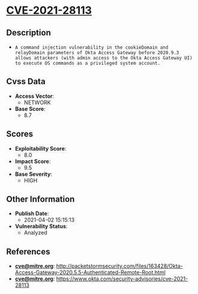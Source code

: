 
# [CVE-2021-28113](http://packetstormsecurity.com/files/163428/Okta-Access-Gateway-2020.5.5-Authenticated-Remote-Root.html)

## Description

- `A command injection vulnerability in the cookieDomain and relayDomain parameters of Okta Access Gateway before 2020.9.3 allows attackers (with admin access to the Okta Access Gateway UI) to execute OS commands as a privileged system account.`

## Cvss Data

- **Access Vector**:
  - NETWORK
- **Base Score**:
  - 8.7

## Scores

- **Exploitability Score**:
  - 8.0
- **Impact Score**:
  - 9.5
- **Base Severity**:
  - HIGH

## Other Information

- **Publish Date**:
  - 2021-04-02 15:15:13
- **Vulnerability Status**:
  - Analyzed

## References

- **cve@mitre.org**: http://packetstormsecurity.com/files/163428/Okta-Access-Gateway-2020.5.5-Authenticated-Remote-Root.html
- **cve@mitre.org**: https://www.okta.com/security-advisories/cve-2021-28113

